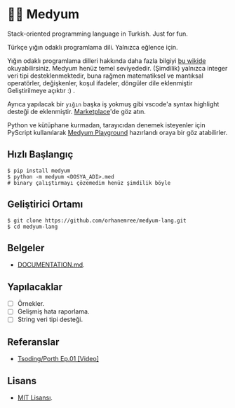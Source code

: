 # 🧞‍♂️ Medyum
Stack-oriented programming language in Turkish. Just for fun.

Türkçe yığın odaklı programlama dili. Yalnızca eğlence için.

Yığın odaklı programlama dilleri hakkında daha fazla bilgiyi [bu wikide](https://en.wikipedia.org/wiki/Stack-oriented_programming) okuyabilirsiniz. Medyum henüz temel seviyededir. (Şimdilik) yalnızca integer veri tipi desteklenmektedir, buna rağmen matematiksel ve mantıksal operatörler, değişkenler, koşul ifadeler, döngüler dile eklenmiştir Geliştirilmeye açıktır :) .

Ayrıca yapılacak bir `yığın` başka iş yokmuş gibi vscode'a syntax highlight desteği de eklenmiştir. [Marketplace](https://marketplace.visualstudio.com/items?itemName=orhanemredev.medyum-syntax)'de göz atın. 

Python ve kütüphane kurmadan, tarayıcıdan denemek isteyenler için PyScript kullanılarak [Medyum Playground](https://medyum.netlify.app/) hazırlandı oraya bir göz atabilirler.

## Hızlı Başlangıç
```terminal
$ pip install medyum
$ python -m medyum <DOSYA_ADI>.med
# binary çalıştırmayı çözemedim henüz şimdilik böyle
```

## Geliştirici Ortamı
```terminal
$ git clone https://github.com/orhanemree/medyum-lang.git
$ cd medyum-lang
```

## Belgeler
* [DOCUMENTATION.md](./DOCUMENTATION.md).

## Yapılacaklar
* [ ] Örnekler.
* [ ] Gelişmiş hata raporlama.
* [ ] String veri tipi desteği.

## Referanslar
* [Tsoding/Porth Ep.01 [Video]](https://www.youtube.com/watch?v=8QP2fDBIxjM)

## Lisans
* [MIT Lisansı](./LICENSE).